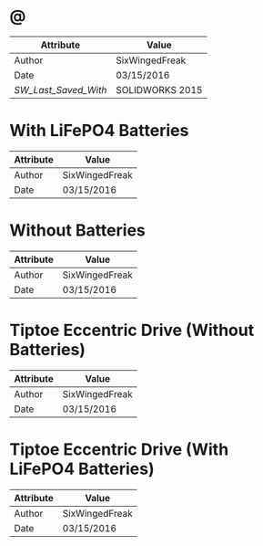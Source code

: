 # @
| Attribute | Value |
| ---  | ---     |
| Author | SixWingedFreak |
| Date | 03/15/2016 |
| _SW_Last_Saved_With_ | SOLIDWORKS 2015 |
# With LiFePO4 Batteries
| Attribute | Value |
| ---  | ---     |
| Author | SixWingedFreak |
| Date | 03/15/2016 |
# Without Batteries
| Attribute | Value |
| ---  | ---     |
| Author | SixWingedFreak |
| Date | 03/15/2016 |
# Tiptoe Eccentric Drive (Without Batteries)
| Attribute | Value |
| ---  | ---     |
| Author | SixWingedFreak |
| Date | 03/15/2016 |
# Tiptoe Eccentric Drive (With LiFePO4 Batteries)
| Attribute | Value |
| ---  | ---     |
| Author | SixWingedFreak |
| Date | 03/15/2016 |
